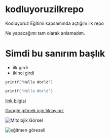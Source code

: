 # kodluyoruzilkrepo
Kodluyoruz Eğitimi kapsamında açtığım ilk repo

Ne yapacağımı tam olarak anlamadım.
# Simdi bu sanırım başlık

- ilk girdi
- ikinci girdi

`printf("Hello World")`

```python
printf("Hello World")
```

[link bilgisi](https//:google.com)

[Google gitmek için tıklayınız](https//:google.com)

![Mitolojik Görsel](https://www.yogadergisi.com/images/document/mitos/mythos.jpg)

![eğitmen göreseli](https://picsum.photos/200/300)

